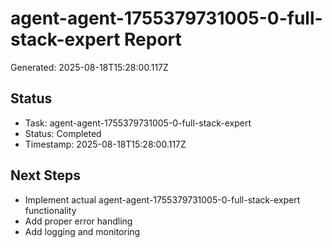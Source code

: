 # agent-agent-1755379731005-0-full-stack-expert Report

Generated: 2025-08-18T15:28:00.117Z

## Status
- Task: agent-agent-1755379731005-0-full-stack-expert
- Status: Completed
- Timestamp: 2025-08-18T15:28:00.117Z

## Next Steps
- Implement actual agent-agent-1755379731005-0-full-stack-expert functionality
- Add proper error handling
- Add logging and monitoring

